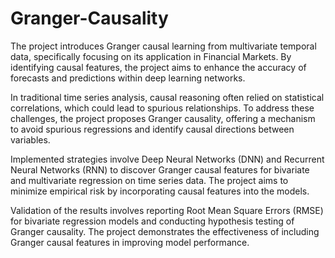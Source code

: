 # Granger-Causality
The project introduces Granger causal learning from multivariate temporal data, specifically focusing on its application in Financial Markets. By identifying causal features, the project aims to enhance the accuracy of forecasts and predictions within deep learning networks.

In traditional time series analysis, causal reasoning often relied on statistical correlations, which could lead to spurious relationships. To address these challenges, the project proposes Granger causality, offering a mechanism to avoid spurious regressions and identify causal directions between variables.

Implemented strategies involve Deep Neural Networks (DNN) and Recurrent Neural Networks (RNN) to discover Granger causal features for bivariate and multivariate regression on time series data. The project aims to minimize empirical risk by incorporating causal features into the models.

Validation of the results involves reporting Root Mean Square Errors (RMSE) for bivariate regression models and conducting hypothesis testing of Granger causality. The project demonstrates the effectiveness of including Granger causal features in improving model performance.
